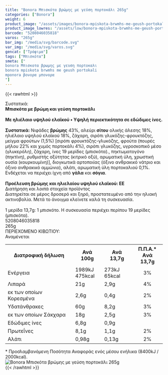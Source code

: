 ```yaml
---
title: "Bonora Μπισκότα βρώμης με γεύση πορτοκάλι 265g"
categories: ["Bonora"]
weight: 6
product_image: "/assets/images/bonora-mpiskota-brwmhs-me-geush-portokali-265g.jpg"
product_image_lowres: "/assets/low/bonora-mpiskota-brwmhs-me-geush-portokali-265g.jpg"
barcode: "5208046035818"
varos: "265g"
bar_img: "/media/svg/barcode.svg"
var_img: "/media/svg/varos.svg"
gencat: ["Τρόφιμα"]
tags: ["Μπισκότα"]
smeta: ["
bonora Μπισκοτα βρωμης με γευση πορτοκαλι
bonora mpiskota brwmhs me geush portokali
mponora βονορα μπονορα
"]
---
```

{{< rawhtml >}}

<div class="sload87"><div class="product"><div id="sistatika">Συστατικά:</div><div class="alltext"><b>Μπισκότα με βρώμη και γεύση πορτοκάλι</b><br><br><div class="sorange sp1015"><b>Με ηλιέλαιο υψηλού ελαϊκού • Υψηλή περιεκτικότητα σε εδώδιμες ίνες.</b></div><br><b>Συστατικά:</b> Νιφάδες <b>βρώμης</b> 43%, αλεύρι <b>σίτου</b> ολικής άλεσης 18%, ηλιέλαιο υψηλού ελαϊκού 18%, ζάχαρη, σιρόπι γλυκόζης-φρουκτόζης, μείγμα φρούτων (1,5%) [σιρόπι φρουκτόζης-γλυκόζης, φρούτα (πουρές μήλου 22% και χυμός πορτοκάλι 4%), σιρόπι γλυκόζης, υγροσκοπικό μέσο (γλυκερόλη), ζάχαρη, ίνες 19 μερίδες (μπισκότα)., πηκτωματογόνο (πηκτίνη), ρυθμιστής οξύτητας (κιτρικό οξύ), αρωματική ύλη, χρωστική ουσία (κουρκουμίνη)], διογκωτικά αρτοποιίας (όξινο ανθρακικό νάτριο και όξινο ανθρακικό αμμώνιο), αλάτι, αρωματική ύλη πορτοκαλιού 0,1%.<br>Ενδέχεται να περιέχει ίχνη από <b>γάλα</b> και <b>σόγια</b>.<br><br><b>Προέλευση βρώμης και ηλιελαίου υψηλού ελαϊκού: ΕΕ</b></div><div id="loipa">Διατήρηση και λοιπά στοιχεία προϊόντος</div><div class="alltext">Διατηρείται σε μέρος δροσερό και ξηρό, προστατευμένο από την ηλιακή ακτινοβολία. Μετά το άνοιγμα κλείνετε καλά τη συσκευασία.<br><br>1 μερίδα 13,7g: 1 μπισκότο. Η συσκευασία περιέχει περίπου 19 μερίδες (μπισκότα).</div><div id="barcode"><div id="barimage1"></div><span id="bartext">5208046035818</span></div><div id="varos"><div id="varosimage1"></div><span id="varostext">265g</span></div><div id="kivotio">ΠΕΡΙΕΧΟΜΕΝΟ ΚΙΒΩΤΙΟΥ:<br>Αναμένεται</div><div class="tabout"><table id="diatable"><tbody><tr><th>Διατροφική δήλωση</th><th>Ανά 100g</th><th>Ανά 13,7g</th><th>Π.Π.Α.*<br>Aνά 13,7g</th></tr><tr><td class="texr2">Ενέργεια</td><td class="texr">1989kJ<br>475kcal</td><td class="texr">273kJ<br>65kcal</td><td class="texr" style="text-align:center">3%</td></tr><tr><td class="texr2">Λιπαρά</td><td class="texr">21g</td><td class="texr">2,9g</td><td class="texr" style="text-align:center">4%</td></tr><tr><td class="gray">εκ των οποίων Κορεσµένα</td><td class="gray2">2,6g</td><td class="gray2">0,4g</td><td class="gray2" style="text-align:center">2%</td></tr><tr><td class="texr2">Yδατάνθρακες</td><td class="texr">60g</td><td class="texr">8,2g</td><td class="texr" style="text-align:center">3%</td></tr><tr><td class="gray">εκ των οποίων Σάκχαρα</td><td class="gray2">18g</td><td class="gray2">2,5g</td><td class="gray2" style="text-align:center">3%</td></tr><tr><td class="texr2">Eδώδιμες ίνες</td><td class="texr">6,8g</td><td class="texr">0,9g</td><td class="texr" style="text-align:center">&nbsp;</td></tr><tr><td class="texr2">Πρωτεΐνες</td><td class="texr">8,1g</td><td class="texr">1,1g</td><td class="texr" style="text-align:center">2%</td></tr><tr><td class="texr2">Αλάτι</td><td class="texr">0,98g</td><td class="texr">0,13g</td><td class="texr" style="text-align:center">2%</td></tr></tbody></table></div><div class="alltext">* Προσλαμβανόμενη Ποσότητα Αναφοράς ενός μέσου ενήλικα (8400kJ / 2000kcal).</div><div class="pimg"><img alt="Bonora Μπισκότα βρώμης με γεύση πορτοκάλι 265g" title="Bonora Μπισκότα βρώμης με γεύση πορτοκάλι 265g" src="/assets/images/bonora-mpiskota-brwmhs-me-geush-portokali-265g.jpg"></div></div></div>
{{< /rawhtml >}}


